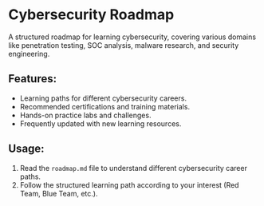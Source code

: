 # Cybersecurity Roadmap

A structured roadmap for learning cybersecurity, covering various domains like penetration testing, SOC analysis, malware research, and security engineering.

## Features:
- Learning paths for different cybersecurity careers.
- Recommended certifications and training materials.
- Hands-on practice labs and challenges.
- Frequently updated with new learning resources.

## Usage:
1. Read the `roadmap.md` file to understand different cybersecurity career paths.
2. Follow the structured learning path according to your interest (Red Team, Blue Team, etc.).
